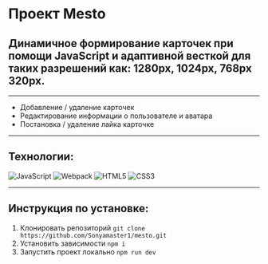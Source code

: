 # Проект Mesto
## Динамичное формирование карточек при помощи JavaScript и адаптивной весткой для таких разрешений как: 1280px, 1024px, 768px 320px.

---
- Добавление / удаление карточек
- Редактирование информации о пользователе и аватара
- Постановка / удаление лайка карточке

---
## Технологии:
![JavaScript](https://img.shields.io/badge/-JavaScript-090909?style=for-the-badge&logo=JavaScript)
![Webpack](https://img.shields.io/badge/-Webpack-090909?style=for-the-badge&logo=Webpack)
![HTML5](https://img.shields.io/badge/-HTML5-090909?style=for-the-badge&logo=HTML5)
![CSS3](https://img.shields.io/badge/-CSS3-090909?style=for-the-badge&logo=CSS3)

---
## Инструкция по установке:
1. Клонировать репозиторий
`git clone https://github.com/Sonyamaster1/mesto.git`
2. Установить зависимости
`npm i`
3. Запустить проект локально
`npm run dev`
